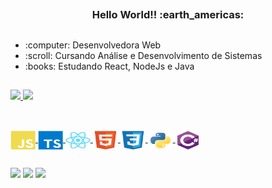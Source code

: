 ## 
<h3 align="center">Hello World!! :earth_americas:	 </h3>

##

<ul>
<li>:computer: Desenvolvedora Web</li>
<li>:scroll: Cursando Análise e Desenvolvimento de Sistemas</li>
<li>:books: Estudando React, NodeJs e Java</li>

</ul>

##

<div align="left">
  <a href="https://github.com/emanuellyfernandes">
  <img height="160em" src="https://github-readme-stats.vercel.app/api?username=emanuellyfernandes&show_icons=true&theme=react&include_all_commits=true&count_private=true"/>          <img height="140em" src="https://github-readme-stats.vercel.app/api/top-langs/?username=emanuellyfernandes&layout=compact&langs_count=7&theme=react"/>
</div>
  
 ##
  
<div style="display: inline_block"><br>
  <img align="center" alt="Rafa-Js" height="30" width="40" src="https://raw.githubusercontent.com/devicons/devicon/master/icons/javascript/javascript-plain.svg">
  <img align="center" alt="Rafa-Ts" height="30" width="40" src="https://raw.githubusercontent.com/devicons/devicon/master/icons/typescript/typescript-plain.svg">
  <img align="center" alt="Rafa-React" height="30" width="40" src="https://raw.githubusercontent.com/devicons/devicon/master/icons/react/react-original.svg">
  <img align="center" alt="Rafa-HTML" height="30" width="40" src="https://raw.githubusercontent.com/devicons/devicon/master/icons/html5/html5-original.svg">
  <img align="center" alt="Rafa-CSS" height="30" width="40" src="https://raw.githubusercontent.com/devicons/devicon/master/icons/css3/css3-original.svg">
  <img align="center" alt="Rafa-Python" height="30" width="40" src="https://raw.githubusercontent.com/devicons/devicon/master/icons/python/python-original.svg">
  <img align="center" alt="Rafa-Csharp" height="30" width="40" src="https://raw.githubusercontent.com/devicons/devicon/master/icons/csharp/csharp-original.svg">
    
  ##
 
<div> 
  
  <a href="https://www.instagram.com/emanuellyfernandes1/" target="_blank"><img src="https://img.shields.io/badge/-Instagram-%23E4405F?style=for-the-badge&logo=instagram&logoColor=white" target="_blank"></a>  <a href = "mailto:emanuellymbf22@gmail.com"><img src="https://img.shields.io/badge/-Gmail-%23333?style=for-the-badge&logo=gmail&logoColor=white" target="_blank"></a>  <a href="https://www.linkedin.com/in/emanuelly-fernandes-a734a3203?originalSubdomain=br" target="_blank"><img src="https://img.shields.io/badge/-LinkedIn-%230077B5?style=for-the-badge&logo=linkedin&logoColor=white" target="_blank"></a> 
  
 
</div>
